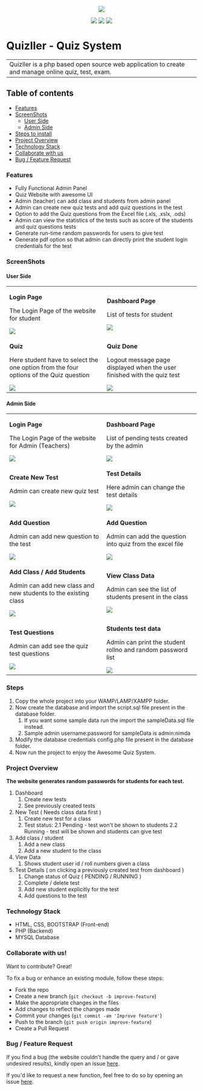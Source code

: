 <p align="center"><img src="https://github.com/iamrohitsuthar/Quizller/blob/master/images/icons/logo.png"/></p>

<p align="center">
<a href="https://github.com/iamrohitsuthar/Quizller/stargazers"><img src="https://img.shields.io/github/stars/iamrohitsuthar/Quizller"></a>
<a href="https://github.com/iamrohitsuthar/Quizller/network/members"><img src="https://img.shields.io/github/forks/iamrohitsuthar/Quizller"></a>
<a href="https://github.com/iamrohitsuthar/Quizller/blob/master/LICENSE"><img src="https://img.shields.io/github/license/iamrohitsuthar/Quizller"></a>
</p>

# Quizller - Quiz System
<table>
  <tr>
    <td>
       Quizller is a php based open source web application to create and manage online quiz, test, exam. 
    </td>
  </tr>
</table>

## Table of contents

* [Features](#features)
* [ScreenShots](#screenshots)
  - [User Side](#user-side)
  - [Admin Side](#admin-side)
* [Steps to install](#steps)
* [Project Overview](#project-overview)
* [Technology Stack](#technology-stack)
* [Collaborate with us](#collaborate-with-us)
* [Bug / Feature Request](#bug--feature-request)

### Features
- Fully Functional Admin Panel
- Quiz Website with awesome UI
- Admin (teacher) can add class and students from admin panel
- Admin can create new quiz tests and add quiz questions in the test
- Option to add the Quiz questions from the Excel file (.xls, .xslx, .ods)
- Admin can view the statistics of the tests such as score of the students and quiz questions tests
- Generate run-time random passwords for users to give test
- Generate pdf option so that admin can directly print the student login credentials for the test

### ScreenShots
#### User Side
<table>
  <tr>
    <td>
      <p><b>Login Page</b></p>
      <p>The Login Page of the website for student</p>
      <img src="http://iamrohitsuthar.000webhostapp.com/android/github/quizller/student_login.png"/>
    </td>
    <td>
      <p><b>Dashboard Page</b></p>
      <p>List of tests for student</p>
      <img src="http://iamrohitsuthar.000webhostapp.com/android/github/quizller/student_dashboard.png"/>
    </td>
  </tr>
  
  <tr>
    <td>
      <p><b>Quiz</b></p>
      <p>Here student have to select the one option from the four options of the Quiz question</p>
      <img src="http://iamrohitsuthar.000webhostapp.com/android/github/quizller/student_quiz.png"/>
    </td>
    <td>
      <p><b>Quiz Done</b></p>
      <p>Logout message page displayed when the user finished with the quiz test</p>
      <img src="http://iamrohitsuthar.000webhostapp.com/android/github/quizller/student_test_finish.png"/>
    </td>
  </tr>
</table>

#### Admin Side
<table>
  <tr>
    <td>
      <p><b>Login Page</b></p>
      <p>The Login Page of the website for Admin (Teachers) </p>
      <img src="http://iamrohitsuthar.000webhostapp.com/android/github/quizller/admin_login.png"/>
    </td>
    <td>
      <p><b>Dashboard Page</b></p>
      <p>List of pending tests created by the admin</p>
      <img src="http://iamrohitsuthar.000webhostapp.com/android/github/quizller/admin_dashbaord.png"/>
    </td>
  </tr>
  
  <tr>
    <td>
      <p><b>Create New Test</b></p>
      <p>Admin can create new quiz test</p>
      <img src="http://iamrohitsuthar.000webhostapp.com/android/github/quizller/admin_new_test.png"/>
    </td>
    <td>
      <p><b>Test Details</b></p>
      <p>Here admin can change the test details</p>
      <img src="http://iamrohitsuthar.000webhostapp.com/android/github/quizller/admin_test_details.png"/>
    </td>
  </tr>
  <tr>
  <td>
    <p><b>Add Question</b></p>
    <p>Admin can add new question to the test</p>
    <img src="http://iamrohitsuthar.000webhostapp.com/android/github/quizller/admin_add_question.png"/>
  </td>
  <td>
    <p><b>Add Question</b></p>
    <p>Admin can add the question into quiz from the excel file</p>
    <img src="http://iamrohitsuthar.000webhostapp.com/android/github/quizller/admin_excel.png"/>
  </td>
</tr>
<tr>
<td>
  <p><b>Add Class / Add Students</b></p>
  <p>Admin can add new class and new students to the existing class</p>
  <img src="http://iamrohitsuthar.000webhostapp.com/android/github/quizller/admin_class_student.png"/>
</td>
<td>
  <p><b>View Class Data</b></p>
  <p>Admin can see the list of students present in the class</p>
  <img src="http://iamrohitsuthar.000webhostapp.com/android/github/quizller/admin_view_data.png"/>
</td>
</tr>
<tr>
<td>
  <p><b>Test Questions</b></p>
  <p>Admin can add see the quiz test questions</p>
  <img src="http://iamrohitsuthar.000webhostapp.com/android/github/quizller/admin_questions.png"/>
</td>
<td>
  <p><b>Students test data</b></p>
  <p>Admin can print the student rollno and random password list</p>
  <img src="http://iamrohitsuthar.000webhostapp.com/android/github/quizller/admin_test_cred.png"/>
</td>
</tr>
</table>

### Steps
1. Copy the whole project into your WAMP/LAMP/XAMPP folder.
2. Now create the database and import the script.sql file present in the database folder.
    1. If you want some sample data run the import the sampleData.sql file instead.
    2. Sample admin username:password for sampleData is admin:nimda
3. Modify the database credentials config.php file present in the database folder.
4. Now run the project to enjoy the Awesome Quiz System.

### Project Overview
**The website generates random passwords for students for each test.**
1. Dashboard
    1. Create new tests
    2. See previously created tests
2. New Test ( Needs class data first )
    1. Create new test for a class
    2. Test status:
      2.1 Pending - test won't be shown to students
      2.2 Running - test will be shown and students can give test
3. Add class / student
    1. Add a new class
    2. Add a new student to the class
4. View Data
    1. Shows student user id / roll numbers given a class
5. Test Details ( on clicking a previously created test from dashboard )
    1. Change status of Quiz ( PENDING / RUNNING )
    2. Complete / delete test
    3. Add new student explicitly for the test
    4. Add questions to the test

### Technology Stack
- HTML, CSS, BOOTSTRAP (Front-end)
- PHP (Backend)
- MYSQL Database
  
### Collaborate with us!
Want to contribute? Great!<br/>

To fix a bug or enhance an existing module, follow these steps:

- Fork the repo
- Create a new branch (`git checkout -b improve-feature`)
- Make the appropriate changes in the files
- Add changes to reflect the changes made
- Commit your changes (`git commit -am 'Improve feature'`)
- Push to the branch (`git push origin improve-feature`)
- Create a Pull Request 
  
 
### Bug / Feature Request

If you find a bug (the website couldn't handle the query and / or gave undesired results), kindly open an issue [here](https://github.com/iamrohitsuthar/quizller/issues/new).

If you'd like to request a new function, feel free to do so by opening an issue [here](https://github.com/iamrohitsuthar/quizller/issues/new).
